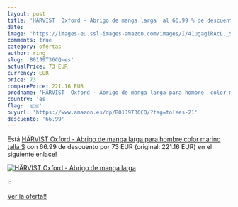 ```yaml
---
layout: post
title: 'HÄRVIST  Oxford - Abrigo de manga larga  al 66.99 % de descuento'
date: 
image: 'https://images-eu.ssl-images-amazon.com/images/I/41ugagiRAcL._SL200_.jpg'
comments: true
category: ofertas
author: ring
slug: 'B01J9T36CQ-es'
actualPrice: 73 EUR
currency: EUR
price: 73
comparePrice: 221.16 EUR
prodname: 'HÄRVIST  Oxford - Abrigo de manga larga para hombre  color marino  talla S'
country: 'es'
flag: '🇪🇸'
buyurl: 'https://www.amazon.es/dp/B01J9T36CQ/?tag=tolees-21'
descuento: '66.99'
---
```


Está [HÄRVIST  Oxford - Abrigo de manga larga para hombre  color marino  talla S](https://www.amazon.es/dp/B01J9T36CQ/?tag=tolees-21) con 66.99 de descuento por 73 EUR (original: 221.16 EUR) en el siguiente enlace!

[![HÄRVIST  Oxford - Abrigo de manga larga ](https://images-eu.ssl-images-amazon.com/images/I/41ugagiRAcL._SL200_.jpg)](https://www.amazon.es/dp/B01J9T36CQ/?tag=tolees-21)

ℹ️:


[Ver la oferta!!](https://www.amazon.es/dp/B01J9T36CQ/?tag=tolees-21)
